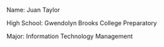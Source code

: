 <!DOCTYPE html>
<html lang="en">
<head>
<meta charset="utf-8">
<title>Internet Technologies and Web Design</title>
</head>
<body>
<p>Name: Juan Taylor</p>
<p>High School: Gwendolyn Brooks College Preparatory</p>
<p>Major: Information Technology Management<p>
</body>
</html>
